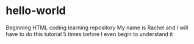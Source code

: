 # hello-world
Beginning HTML coding learning repository
My name is Rachel and I will have to do this tutorial 5 times before I even begin to understand it
